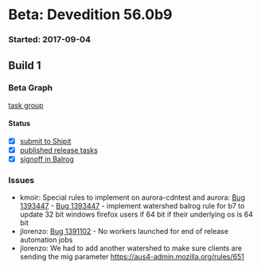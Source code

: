 # Beta: Devedition 56.0b9

### Started: 2017-09-04

## Build 1

### Beta Graph
[task group](https://tools.taskcluster.net/push-inspector/#/RGbLbIaeRLyWPRjfDb21FQ)


#### Status
- [x] [submit to Shipit](https://wiki.mozilla.org/Release:Release_Automation_on_Mercurial:Starting_a_Release#Submit_to_Ship_It)
- [x] [published release tasks](../how-tos/relpro.md#4-publish-release)
- [x] [signoff in Balrog](../how-tos/relpro.md#3-signoffs)

### Issues
- kmoir: Special rules to implement on aurora-cdntest and aurora: [Bug 1393447](https://bugzilla.mozilla.org/show_bug.cgi?id=1393447) - [Bug 1393447](https://bugzil.la/1393447) - implement watershed balrog rule for b7 to update 32 bit windows firefox users if 64 bit if their underlying os is 64 bit
- jlorenzo: [Bug 1391102](https://bugzil.la/1391102) - No workers launched for end of release automation jobs
- jlorenzo: We had to add another watershed to make sure clients are sending the mig parameter https://aus4-admin.mozilla.org/rules/651


